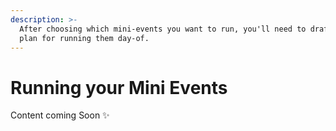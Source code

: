 ```yaml
---
description: >-
  After choosing which mini-events you want to run, you'll need to draft up a
  plan for running them day-of.
---
```


# Running your Mini Events

Content coming Soon ✨

